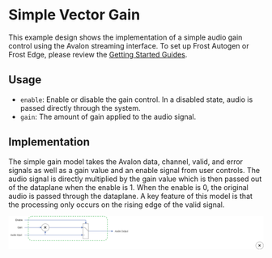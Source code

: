 # Simple Vector Gain
This example design shows the implementation of a simple audio gain control using the Avalon streaming interface.  To set up Frost Autogen or Frost Edge, please review the [Getting Started Guides](https://github.com/fpga-open-speech-tools/docs/tree/master/getting_started). 

## Usage
 - `enable`: Enable or disable the gain control. In a disabled state, audio is passed directly through the system.
 - `gain`: The amount of gain applied to the audio signal.  
 
## Implementation
The simple gain model takes the Avalon data, channel, valid, and error signals as well as a gain value and an enable signal from user controls.  The audio signal is directly multiplied by the gain value which is then passed out of the dataplane when the enable is 1.  When the enable is 0, the original audio is passed through the dataplane.  A key feature of this model is that the processing only occurs on the rising edge of the valid signal.

<p align="center">
  <img src="simple_gain.png" />
</p>
